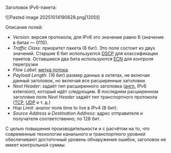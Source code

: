 Заголовок IPv6-пакета:

![[Pasted image 20251014190628.png|1200]]

Описание полей:

- _Version_: версия протокола; для IPv6 это значение равно 6 (значение в битах — 0110).
- _Traffic Class_: приоритет пакета (8 бит). Это поле состоит из двух значений. Старшие 6 бит используются [DSCP](https://ru.wikipedia.org/wiki/DSCP "DSCP") для классификации пакетов. Оставшиеся два бита используются [ECN](https://ru.wikipedia.org/wiki/Explicit_Congestion_Notification "Explicit Congestion Notification") для контроля перегрузки
- _Flow Label_: [метка потока](https://ru.wikipedia.org/wiki/IPv6#%D0%9C%D0%B5%D1%82%D0%BA%D0%B8_%D0%BF%D0%BE%D1%82%D0%BE%D0%BA%D0%BE%D0%B2 "IPv6").
- _Payload Length_: (16 бит) размер данных в октетах, не включая данный заголовок, но включая все расширенные заголовки.
- _Next Header_: задаёт тип расширенного заголовка ([англ.](https://ru.wikipedia.org/wiki/%D0%90%D0%BD%D0%B3%D0%BB%D0%B8%D0%B9%D1%81%D0%BA%D0%B8%D0%B9_%D1%8F%D0%B7%D1%8B%D0%BA "Английский язык") IPv6 extension), который идёт следующим. В последнем расширенном заголовке поле _Next Header_ задаёт тип транспортного протокола ([TCP](https://ru.wikipedia.org/wiki/TCP "TCP"), [UDP](https://ru.wikipedia.org/wiki/UDP "UDP") и т. д.)
- _Hop Limit_: аналог поля time to live в IPv4 (8 бит).
- _Source Address_ и _Destination Address_: адрес отправителя и получателя соответственно; по 128 бит.

С целью повышения производительности и с расчётом на то, что современные технологии канального и транспортного уровней обеспечивают достаточный уровень обнаружения ошибок, заголовок не имеет контрольной суммы.